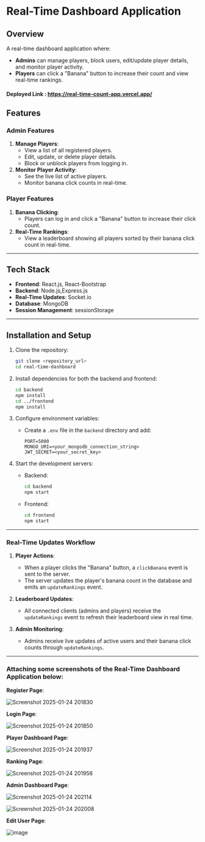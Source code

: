 # Real-Time Dashboard Application

## Overview
A real-time dashboard application where:
- **Admins** can manage players, block users, edit/update player details, and monitor player activity.
- **Players** can click a "Banana" button to increase their count and view real-time rankings.

#### Deployed Link : https://real-time-count-app.vercel.app/
## Features

### Admin Features
1. **Manage Players**:
   - View a list of all registered players.
   - Edit, update, or delete player details.
   - Block or unblock players from logging in.
2. **Monitor Player Activity**:
   - See the live list of active players.
   - Monitor banana click counts in real-time.

### Player Features
1. **Banana Clicking**:
   - Players can log in and click a "Banana" button to increase their click count.
2. **Real-Time Rankings**:
   - View a leaderboard showing all players sorted by their banana click count in real-time.

---

## Tech Stack
- **Frontend**: React.js, React-Bootstrap
- **Backend**: Node.js,Express.js
- **Real-Time Updates**: Socket.io
- **Database**: MongoDB
- **Session Management**: sessionStorage

---

## Installation and Setup

1. Clone the repository:
   ```bash
   git clone <repository_url>
   cd real-time-dashboard
   ```

2. Install dependencies for both the backend and frontend:
   ```bash
   cd backend
   npm install
   cd ../frontend
   npm install
   ```

3. Configure environment variables:
   - Create a `.env` file in the `backend` directory and add:
     ```env
     PORT=5000
     MONGO_URI=<your_mongodb_connection_string>
     JWT_SECRET=<your_secret_key>
     ```

4. Start the development servers:
   - Backend:
     ```bash
     cd backend
     npm start
     ```
   - Frontend:
     ```bash
     cd frontend
     npm start
     ```

---

### Real-Time Updates Workflow

1. **Player Actions**:
   - When a player clicks the "Banana" button, a `clickBanana` event is sent to the server.
   - The server updates the player's banana count in the database and emits an `updateRankings` event.

2. **Leaderboard Updates**:
   - All connected clients (admins and players) receive the `updateRankings` event to refresh their leaderboard view in real time.

3. **Admin Monitoring**:
   - Admins receive live updates of active users and their banana click counts through `updateRankings`.

---


### Attaching some screenshots of the Real-Time Dashboard Application below:



**Register Page**:

![Screenshot 2025-01-24 201830](https://github.com/user-attachments/assets/85979846-15c7-4d00-a59c-bfdc3b3787e9)





**Login Page**:

![Screenshot 2025-01-24 201850](https://github.com/user-attachments/assets/d1d3960f-d577-493e-8d6e-c1d4c6830572)






**Player Dashboard Page**:

![Screenshot 2025-01-24 201937](https://github.com/user-attachments/assets/a6388720-2288-4520-a130-fa9297246342)





**Ranking Page**:


![Screenshot 2025-01-24 201956](https://github.com/user-attachments/assets/9fb81944-638d-4f0d-824a-8f664e36f7fa)






**Admin Dashboard Page**:

![Screenshot 2025-01-24 202114](https://github.com/user-attachments/assets/73899655-aef8-4d3c-94f1-e81b5a99bc4e)


![Screenshot 2025-01-24 202008](https://github.com/user-attachments/assets/24efd751-0f46-4ca6-82bb-ddb23d985379)





**Edit User Page**:

![image](https://github.com/user-attachments/assets/2eb0040d-6f24-4ded-aa55-0b738a1fe43a)

